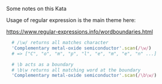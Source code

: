 Some notes on this Kata

Usage of regular expression is the main theme here:

https://www.regular-expressions.info/wordboundaries.html

```ruby
  # /\w/ returns all matches character
  'Complementary metal-oxide semiconductor'.scan(/\w/)
  # => ["C", "o", "m", "p", "l", "e", "m", "e", "n" ...]

  # \b acts as a boundary
  # \b\w returns all matching word at the boundary
  'Complementary metal-oxide semiconductor'.scan(/\b\w/)
```
